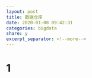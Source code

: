 ```yaml
---
layout: post
title: 数据仓库
date: 2020-01-08 09:42:31
categories: bigdata
share: y
excerpt_separator: <!--more-->
---
```



<!--more-->

# 1 











